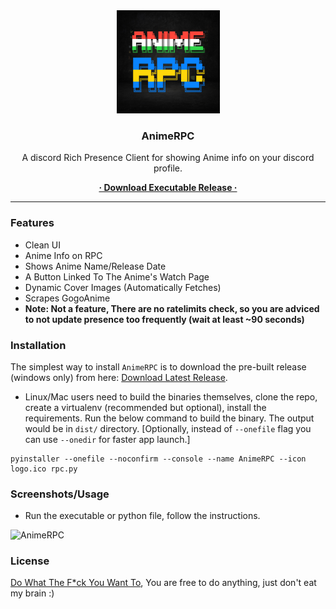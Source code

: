 <div align="center">
  <img
    style="width: 165px; height: 165px"
    src="https://raw.githubusercontent.com/FireHead90544/AnimeRPC/main/logo.png"
    title="AnimeRPC"
    alt="AnimeRPC"
  />
  <h3>AnimeRPC</h3>
  <p>
    A discord Rich Presence Client for showing Anime info on your discord profile.
  </p>
  <a href="https://github.com/FireHead90544/AnimeRPC/releases"> <strong>· Download Executable Release ·</strong></a>
</div>
<hr>

### Features
- Clean UI
- Anime Info on RPC
- Shows Anime Name/Release Date
- A Button Linked To The Anime's Watch Page
- Dynamic Cover Images (Automatically Fetches)
- Scrapes GogoAnime
- **Note: Not a feature, There are no ratelimits check, so you are adviced to not update presence too frequently (wait at least ~90 seconds)**

### Installation

The simplest way to install `AnimeRPC` is to download the pre-built release (windows only) from here: [Download Latest Release](https://github.com/FireHead90544/AnimeRPC/releases/latest).

- Linux/Mac users need to build the binaries themselves, clone the repo, create a virtualenv (recommended but optional), install the requirements. Run the below command to build the binary. The output would be in `dist/` directory. [Optionally, instead of `--onefile` flag you can use `--onedir` for faster app launch.]

```console
pyinstaller --onefile --noconfirm --console --name AnimeRPC --icon logo.ico rpc.py
```

### Screenshots/Usage
- Run the executable or python file, follow the instructions.

![AnimeRPC](https://user-images.githubusercontent.com/55452780/185986480-56a87fc2-380d-455d-a32c-d6398ab7e9cf.png)

### License
[Do What The F\*ck You Want To](https://github.com/FireHead90544/AnimeRPC/blob/main/LICENSE), You are free to do anything, just don't eat my brain :)
